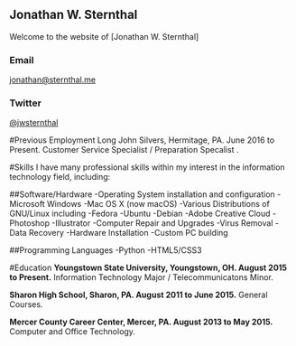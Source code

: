 ## Jonathan W. Sternthal

Welcome to the website of [Jonathan W. Sternthal]

### Email
[jonathan@sternthal.me](mailto:jonathan@sternthal.me)
### Twitter
[@jwsternthal](https://twitter.com/jwsternthal)

#Previous Employment
Long John Silvers, Hermitage, PA. June 2016 to Present.
Customer Service Specialist / Preparation Specalist . 

#Skills
I have many professional skills within my interest in the information technology field, including:

##Software/Hardware
-Operating System installation and configuration
   -Microsoft Windows
   -Mac OS X (now macOS)
   -Various Distributions of GNU/Linux including
      -Fedora
      -Ubuntu
      -Debian
-Adobe Creative Cloud
  -Photoshop
  -Illustrator
-Computer Repair and Upgrades
 -Virus Removal
 -Data Recovery
 -Hardware Installation
-Custom PC building

##Programming Languages
-Python
-HTML5/CSS3

#Education
**Youngstown State University, Youngstown, OH. August 2015 to Present.**
Information Technology Major / Telecommunicatons Minor.

**Sharon High School, Sharon, PA. August 2011 to June 2015.**
General Courses.

**Mercer County Career Center, Mercer, PA. August 2013 to May 2015.**
Computer and Office Technology.

